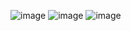 ![image](https://github.com/user-attachments/assets/9817460a-127f-4c8a-bbf6-600341b813fa)
![image](https://github.com/user-attachments/assets/416443b7-d83b-4dd1-add4-5ae8659a418e)
![image](https://github.com/user-attachments/assets/eb8ec401-704a-4412-b5f5-b6800b7b4bfb)
